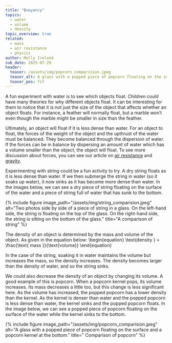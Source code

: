 ```yaml
---
title: "Buoyancy"
topics: 
  - water
  - volume
  - density
topic_overview: true
related: 
  - mass 
  - air resistance
  - physics
author: Molly Ireland
sub_date: 2025-07-29
header:
  teaser: /assets/img/popcorn_comparision.jpeg
  teaser_alt: A glass with a popped piece of popcorn floating on the surface and a popcorn kernel at the bottom.
  teaser_pos: fit
---
```

A fun experiment with water is to see which objects float. Children could have many theories for why different objects float. It can be interesting for them to notice that it is not just the size of the object that affects whether an object floats. For instance, a feather will normally float, but a marble won’t even though the marble might be smaller in size than the feather. 

Ultimately, an object will float if it is less dense than water. For an object to float, the forces of the weight of the object and the upthrust of the water must be balanced. They become balanced through the dispersion of water. If the forces can be in balance by dispersing an amount of water which has a volume smaller than the object, the object will float. To see more discussion about forces, you can see our article on [air resistance]({{site.baseurl}}/articles/air_resistance/) and [gravity]({{site.baseurl}}/articles/gravity/). 

Experimenting with string could be a fun activity to try. A dry string floats as it is less dense than water. If we then submerge the string in water (so it soaks up water), it now sinks as it has become more dense than water. In the images below, we can see a dry piece of string floating on the surface of the water and a piece of string full of water that has sunk to the bottom. 

{% include figure image_path="/assets/img/string_comparision.jpeg" alt="Two photos side by side of a piece of string in a glass. On the left-hand side, the string is floating on the top of the glass. On the right-hand side, the string is sitting on the bottom of the glass." title="A comparison of string" %}

The density of an object is determined by the mass and volume of the object. As given in the equation below:
\begin{equation}
\text{density } = \frac{\text{ mass }}{\text{volume}}
\end{equation}

In the case of the string, soaking it in water maintains the volume but increases the mass, so the density increases. The density becomes larger than the density of water, and so the string sinks. 

We could also decrease the density of an object by changing its volume. A good example of this is popcorn. When a popcorn kernel pops, its volume increases. Its mass decreases a little too, but this change is less significant here. As the volume has increased, the popped popcorn has a lower density than the kernel. As the kernel is denser than water and the popped popcorn is less dense than water, the kernel sinks and the popped popcorn floats. In the image below, we can see a popped piece of popcorn floating on the surface of the water while the kernel sinks to the bottom. 

{% include figure image_path="/assets/img/popcorn_comparision.jpeg" alt="A glass with a popped piece of popcorn floating on the surface and a popcorn kernel at the bottom." title=" Comparison of popcorn" %}
